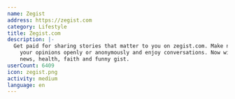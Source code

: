 ```yaml
---
name: Zegist
address: https://zegist.com
category: Lifestyle
title: Zegist.com
description: |-
  Get paid for sharing stories that matter to you on zegist.com. Make new friends, discuss
    your opinions openly or anonymously and enjoy conversations. Now with relationships,
    news, health, faith and funny gist.
userCount: 6409
icon: zegist.png
activity: medium
language: en
---
```

